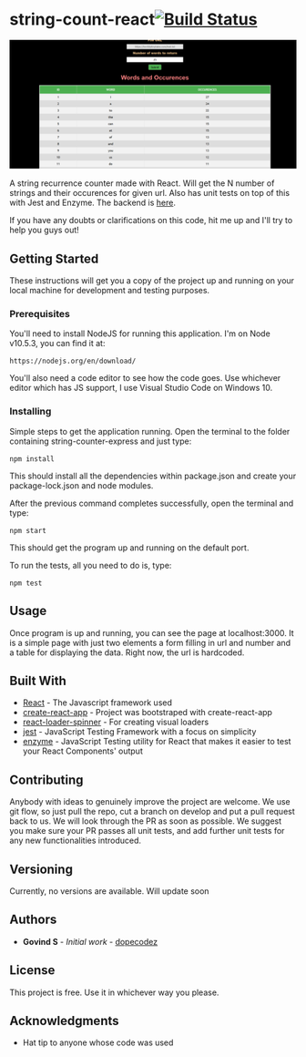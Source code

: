 # string-count-react[![Build Status](https://travis-ci.org/dopecodez/string-count-react.svg?branch=master)](https://travis-ci.org/dopecodez/string-count-react)

![image info](website.PNG)

A string recurrence counter made with React. Will get the N number of strings and their occurences for given url. Also has unit tests on top of this with Jest and Enzyme. The backend is [here](https://github.com/dopecodez/string-counter-express).

If you have any doubts or clarifications on this code, hit me up and I'll try to help you guys out!

## Getting Started

These instructions will get you a copy of the project up and running on your local machine for development and testing purposes. 

### Prerequisites

You'll need to install NodeJS for running this application. I'm on Node v10.5.3, you can find it at:
```
https://nodejs.org/en/download/
```
You'll also need a code editor to see how the code goes. Use whichever editor which has JS support, I use Visual Studio Code on 
Windows 10.

### Installing

Simple steps to get the application running. Open the terminal to the folder containing string-counter-express and just type:
```
npm install
```
This should install all the dependencies within package.json and create your package-lock.json and node modules.

After the previous command completes successfully, open the terminal and type:
```
npm start
```
This should get the program up and running on the default port.

To run the tests, all you need to do is, type:

```
npm test
```
## Usage

Once program is up and running, you can see the page at localhost:3000. It is a simple page with just two elements a form filling in url and number and a table for displaying the data. Right now, the url is hardcoded.

## Built With

* [React](https://reactjs.org/) - The Javascript framework used
* [create-react-app](https://www.npmjs.com/package/create-react-app) - Project was bootstraped with create-react-app
* [react-loader-spinner](https://www.npmjs.com/package/react-loader-spinner) - For creating visual loaders
* [jest](https://jestjs.io/) - JavaScript Testing Framework with a focus on simplicity
* [enzyme](https://airbnb.io/enzyme/) - JavaScript Testing utility for React that makes it easier to test your React Components' output

## Contributing

Anybody with ideas to genuinely improve the project are welcome. We use git flow, so just pull the repo, cut a branch on develop and put a pull request back to us. We will look through the PR as soon as possible. We suggest you make sure your PR passes all unit tests, and add further unit tests for any new functionalities introduced.

## Versioning
Currently, no versions are available. Will update soon

## Authors

* **Govind S** - *Initial work* - [dopecodez](https://github.com/dopecodez)

## License

This project is free. Use it in whichever way you please.

## Acknowledgments

* Hat tip to anyone whose code was used
